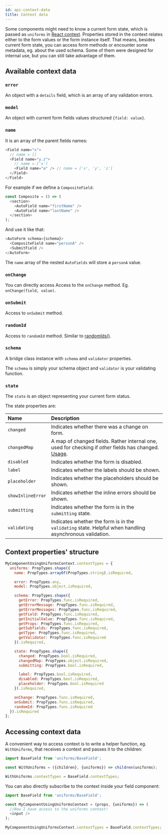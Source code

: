 ```yaml
---
id: api-context-data
title: Context data
---
```


Some components might need to know a current form state, which is passed as `uniforms` in [React context](https://reactjs.org/docs/legacy-context.html).
Properties stored in the context relates either to the form values or the form instance itself.
That means, besides current form state, you can access form methods or encounter some metadata, eg. about the used schema.
Some of them were designed for internal use, but you can still take advantage of them.

## Available context data

### `error`

An object with a `details` field, which is an array of any validation errors.

### `model`

An object with current form fields values structured `{field: value}`.

### `name`

It is an array of the parent fields names:

```js
<Field name="x">
  // name = []
  <Field name="y.z">
    // name = ['x']
    <Field name="a" /> // name = ['x', 'y', 'z']
  </Field>
</Field>
```

For example if we define a `CompositeField`:

```js
const Composite = () => (
  <section>
    <AutoField name="firstName" />
    <AutoField name="lastName" />
  </section>
);
```

And use it like that:

```js
<AutoForm schema={schema}>
  <CompositeField name="personA" />
  <SubmitField />
</AutoForm>
```

The `name` array of the nested `AutoFields` will store a `personA` value.

### `onChange`

You can directly access Access to the `onChange` method. Eg. `onChange(field, value)`.

### `onSubmit`

Access to `onSubmit` method.

### `randomId`

Access to `randomId` method. Similar to [randomIds()](api-helpers#randomidsprefix).

### `schema`

A bridge class instance with `schema` and `validator` properties.

The `schema` is simply your schema object and `validator` is your validating function.

### `state`

The `state` is an object representing your current form status.

The state properties are:

| Name              | Description                                                                                                                                                                                    |
| :---------------- | :--------------------------------------------------------------------------------------------------------------------------------------------------------------------------------------------- |
| `changed`         | Indicates whether there was a change on form.                                                                                                                                                  |
| `changedMap`      | A map of changed fields. Rather internal one, used for checking if _other_ fields has changed. [Usage](https://github.com/vazco/uniforms/blob/master/packages/uniforms/src/BaseField.js#L220). |
| `disabled`        | Indicates whether the form is disabled.                                                                                                                                                        |
| `label`           | Indicates whether the labels should be shown.                                                                                                                                                  |
| `placeholder`     | Indicates whether the placeholders should be shown.                                                                                                                                            |
| `showInlineError` | Indicates whether the inline errors should be shown.                                                                                                                                           |
| `submitting`      | Indicates whether the form is in the `submitting` state.                                                                                                                                       |
| `validating`      | Indicates whether the form is in the `validating` state. Helpful when handling asynchronous validation.                                                                                        |

## Context properties' structure

```js
MyComponentUsingUniformsContext.contextTypes = {
  uniforms: PropTypes.shape({
    name: PropTypes.arrayOf(PropTypes.string).isRequired,

    error: PropTypes.any,
    model: PropTypes.object.isRequired,

    schema: PropTypes.shape({
      getError: PropTypes.func.isRequired,
      getErrorMessage: PropTypes.func.isRequired,
      getErrorMessages: PropTypes.func.isRequired,
      getField: PropTypes.func.isRequired,
      getInitialValue: PropTypes.func.isRequired,
      getProps: PropTypes.func.isRequired,
      getSubfields: PropTypes.func.isRequired,
      getType: PropTypes.func.isRequired,
      getValidator: PropTypes.func.isRequired
    }).isRequired,

    state: PropTypes.shape({
      changed: PropTypes.bool.isRequired,
      changedMap: PropTypes.object.isRequired,
      submitting: PropTypes.bool.isRequired,

      label: PropTypes.bool.isRequired,
      disabled: PropTypes.bool.isRequired,
      placeholder: PropTypes.bool.isRequired
    }).isRequired,

    onChange: PropTypes.func.isRequired,
    onSubmit: PropTypes.func.isRequired,
    randomId: PropTypes.func.isRequired
  }).isRequired
};
```

## Accessing context data

A convenient way to access context is to write a helper function, eg. `WithUniforms`, that receives a context and passes it to the children:

```js
import BaseField from 'uniforms/BaseField';

const WithUniforms = ({children}, {uniforms}) => children(uniforms);

WithUniforms.contextTypes = BaseField.contextTypes;
```

You can also directly subscribe to the context inside your field component:

```js
import BaseField from 'uniforms/BaseField';

const MyComponentUsingUniformsContext = (props, {uniforms}) => (
  //Now I have access to the uniforms context!
  <input />
);

MyComponentUsingUniformsContext.contextTypes = BaseField.contextTypes;
```
